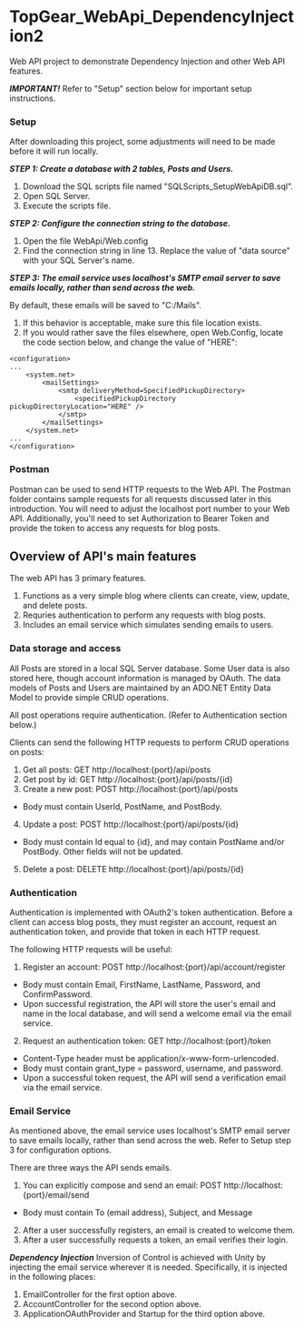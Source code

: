 # TopGear_WebApi_DependencyInjection2
Web API project to demonstrate Dependency Injection and other Web API features.

***IMPORTANT!*** Refer to "Setup" section below for important setup instructions.

### Setup

After downloading this project, some adjustments will need to be made before it will run locally.

***STEP 1: Create a database with 2 tables, Posts and Users.***
1. Download the SQL scripts file named "SQLScripts_SetupWebApiDB.sql".
2. Open SQL Server.
3. Execute the scripts file.

***STEP 2: Configure the connection string to the database.***
1. Open the file WebApi/Web.config
2. Find the connection string in line 13. Replace the value of "data source" with your SQL Server's name.

***STEP 3: The email service uses localhost's SMTP email server to save emails locally, rather than send across the web.***

By default, these emails will be saved to "C:/Mails".
1. If this behavior is acceptable, make sure this file location exists.
2. If you would rather save the files elsewhere, open Web.Config, locate the code section below, and change the value of "HERE":
```
<configuration>
...
    <system.net>
        <mailSettings>
            <smtp deliveryMethod=SpecifiedPickupDirectory>
                <specifiedPickupDirectory pickupDirectoryLocation="HERE" />
            </smtp>
        </mailSettings>
    </system.net>
...
</configuration>
```

### Postman

Postman can be used to send HTTP requests to the Web API. The Postman folder contains sample requests for all requests discussed later in this introduction. 
You will need to adjust the localhost port number to your Web API. Additionally, you'll need to set Authorization to Bearer Token and provide the token to access any requests for blog posts.

## Overview of API's main features

The web API has 3 primary features.
1. Functions as a very simple blog where clients can create, view, update, and delete posts.
2. Requries authentication to perform any requests with blog posts.
3. Includes an email service which simulates sending emails to users.

### Data storage and access

All Posts are stored in a local SQL Server database. Some User data is also stored here, though account information is managed by OAuth.
The data models of Posts and Users are maintained by an ADO.NET Entity Data Model to provide simple CRUD operations.

All post operations require authentication. (Refer to Authentication section below.)

Clients can send the following HTTP requests to perform CRUD operations on posts:
1. Get all posts: GET http://localhost:{port}/api/posts
2. Get post by id: GET http://localhost:{port}/api/posts/{id}
3. Create a new post: POST http://localhost:{port}/api/posts
  * Body must contain UserId, PostName, and PostBody.
4. Update a post: POST http://localhost:{port}/api/posts/{id}
  * Body must contain Id equal to {id}, and may contain PostName and/or PostBody. Other fields will not be updated.
5. Delete a post: DELETE http://localhost:{port}/api/posts/{id}

### Authentication

Authentication is implemented with OAuth2's token authentication. Before a client can access blog posts, they must register an account, request an authentication token, and provide that token in each HTTP request.

The following HTTP requests will be useful:
1. Register an account: POST http://localhost:{port}/api/account/register
  * Body must contain Email, FirstName, LastName, Password, and ConfirmPassword.
  * Upon successful registration, the API will store the user's email and name in the local database, and will send a welcome email via the email service.
2. Request an authentication token: GET http://localhost:{port}/token
  * Content-Type header must be application/x-www-form-urlencoded.
  * Body must contain grant_type = password, username, and password.
  * Upon a successful token request, the API will send a verification email via the email service.

### Email Service

As mentioned above, the email service uses localhost's SMTP email server to save emails locally, rather than send across the web. Refer to Setup step 3 for configuration options.

There are three ways the API sends emails.
1. You can explicitly compose and send an email: POST http://localhost:{port}/email/send
  * Body must contain To (email address), Subject, and Message
2. After a user successfully registers, an email is created to welcome them.
3. After a user successfully requests a token, an email verifies their login.

***Dependency Injection*** Inversion of Control is achieved with Unity by injecting the email service wherever it is needed. Specifically, it is injected in the following places:
1. EmailController for the first option above.
2. AccountController for the second option above.
3. ApplicationOAuthProvider and Startup for the third option above.
